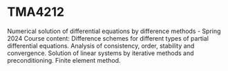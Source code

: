 # TMA4212
Numerical solution of differential equations by difference methods - Spring 2024
Course content: Difference schemes for different types of partial differential equations. Analysis of consistency, order, stability and convergence. Solution of linear systems by iterative methods and preconditioning. Finite element method.
